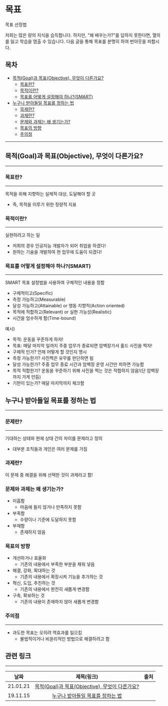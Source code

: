 # 목표

목표 선정법

저희는 많은 량의 지식을 습득합니다. 하지만, "왜 배우는가?"를 답하지 못한다면, 열의를 잃고 학습을 멈출 수 있습니다. 다음 글을 통해 목표를 분명히 하여 번아웃을 피합시다.

## 목차

- [목적(Goal)과 목표(Objective), 무엇이 다른가요?](#목적goal과-목표objective-무엇이-다른가요)
  - [목표란?](#목표란)
  - [목적이란?](#목적이란)
  - [목표를 어떻게 설정해야 하나?(SMART)](#목표를-어떻게-설정해야-하나smart)
- [누구나 받아들일 목표를 정하는 법](#누구나-받아들일-목표를-정하는-법)
  - [묵제란?](#문제란)
  - [과제란?](#과제란)
  - [문제와 과제는 왜 생기는가?](#문제와-과제는-왜-생기는가)
  - [목표의 방향](#목표의-방향)
  - [주의점](#주의점)

***

## 목적(Goal)과 목표(Objective), 무엇이 다른가요?

***

### 목표란?

***

목적을 위해 지향하는 실제적 대상, 도달해야 할 곳

- 즉, 목적을 이루기 위한 정량적 지표

### 목적이란?

***

실현하려고 하는 일

- 저희의 경우 인공지능 개발자가 되어 취업을 하겠다!
- 원하는 기술을 개발하여 현 업무에 도움이 되겠다!

### 목표를 어떻게 설정해야 하나?(SMART)

***

SMART 목표 설정법을 사용하여 구체적인 내용을 정함

- 구체적이고(Specific)
- 측정 가능하고(Measurable)
- 달성 가능하고(Attainable) or 행동 지향적(Action oriented)
- 목적에 적합하고(Relevant) or 실현 가능성(Realistic)
- 시간을 엄수하게 함(Time-bound)

예시)

- 목적: 운동을 꾸준하게 하자!
- 목표: 매달 마지막 일까지 주중 업무가 종료되면 암벽장가서 홀드 사진을 찍자!
- 구체적 인가? 언제 어떻게 할 것인지 명시
- 측정 가능한가? 사진찍은 유무를 판단하면 됨
- 달성 가능한가? 주중 업무 종료 시간과 암벽장 운영 시간만 피하면 가능함
- 목적 적합한가? 운동을 꾸준하기 위해 사진을 찍는 것은 적합하지 않음!(단 암벽장까지 가게 만듬)
- 기한이 있는가? 매달 마지막까지 체크함

## 누구나 받아들일 목표를 정하는 법

***

### 문제란?

***

기대하는 상태와 현재 상태 간의 차이를 문제라고 정의

- 대부분 조직들과 개인은 여러 문제를 가짐

### 과제란?

이 문제 중 해결을 위해 선택한 것이 과제라고 함!

### 문제와 과제는 왜 생기는가?

- 미흡함
  - 마음에 들지 않거나 만족하지 못함
- 부족함
  - 수량이나 기준에 도달하지 못함
- 부재함
  - 존재하지 않음

### 목표의 방향

- 개선하거나 효율화
  - 기존의 내용에서 부족한 부분을 채워 넣음
- 해결, 강화, 확대하는 것
  - 기존의 내용에서 확장시켜 기능을 추가하는 것
- 혁신, 도입, 추친하는 것
  - 기존의 내용에서 완전히 새롭게 변경함
- 구축, 확보하는 것
  - 기존의 내용이 존재하지 않아 새롭게 변경함

### 주의점

***

- 과도한 목표는 오히려 역효과를 일으킴
  - 불법적이거나 비윤리적인 방법으로 해결하려고 함

## 관련 링크

***

|날짜|제목(링크)|출처|
|:-:|:--------:|:--:|
|21.01.21|[목적(Goal)과 목표(Objective), 무엇이 다른가요?](https://blog.sphinfo.com/index.php/2021/01/21/goal-objective/?utm_source=facebook&utm_medium=facebookpost)||
|19.11.15|[누구나 받아들일 목표를 정하는 법](https://brunch.co.kr/@kjyyhk/13)||

